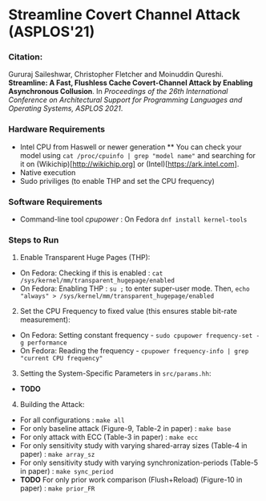 # Streamline Covert Channel Attack (ASPLOS'21)

### Citation:  
Gururaj Saileshwar, Christopher Fletcher and Moinuddin Qureshi. **Streamline: A Fast, Flushless Cache Covert-Channel Attack by Enabling Asynchronous Collusion**. In _Proceedings of the 26th International Conference on Architectural Support for Programming Languages and Operating Systems, ASPLOS 2021_.

### Hardware Requirements
* Intel CPU from Haswell or newer generation
** You can check your  model using `cat /proc/cpuinfo | grep "model name"` and searching for it on (Wikichip)[http://wikichip.org] or (Intel)[https://ark.intel.com].
* Native execution
* Sudo priviliges (to enable THP and set the CPU frequency)  
  
### Software Requirements
* Command-line tool *cpupower* : On Fedora `dnf install kernel-tools`   

### Steps to Run

1. Enable Transparent Huge Pages (THP):
- On Fedora: Checking if this is enabled : `cat /sys/kernel/mm/transparent_hugepage/enabled`  
- On Fedora: Enabling THP : `su ;` to enter super-user mode. Then, `echo "always" > /sys/kernel/mm/transparent_hugepage/enabled`  

2. Set the CPU Frequency to fixed value (this ensures stable bit-rate measurement):
- On Fedora: Setting constant frequency - `sudo cpupower frequency-set -g performance`
- On Fedora: Reading the frequency - `cpupower frequency-info | grep "current CPU frequency"`

3. Setting the System-Specific Parameters in `src/params.hh`:
- **TODO**

4. Building the Attack:
- For all configurations : `make all`
- For only baseline attack (Figure-9, Table-2 in paper) : `make base`
- For only attack with ECC (Table-3 in paper) : `make ecc`
- For only sensitivity study with varying shared-array sizes (Table-4 in paper) : `make array_sz`
- For only sensitivity study with varying synchronization-periods (Table-5 in paper) : `make sync_period`
- **TODO** For only prior work comparison (Flush+Reload) (Figure-10 in paper) : `make prior_FR`